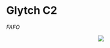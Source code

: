 # Glytch C2

*FAFO*

<p align="center"> <img src="rsc/GlytchC2.png" /> </p>                                                                                                                
